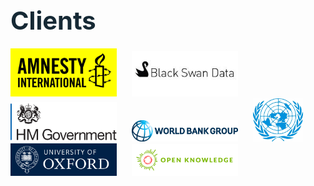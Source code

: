 ---
---

<div class="wrapper" style="margin-bottom:50px; margin-top:50px">
<h2 style="color:#162935;; font-size:40px; margin-bottom:20px;">Clients</h2>

<img style="width:170px;margin-right:20px;" src="static/images/loring-amnesty-international-logo.jpg"/>
<img style="width:170px;margin-right:20px;" src="images/black-S.jpg"/>
<img style="width:170px;margin-right:20px;" src="images/HM_Government_logo.svg.png"/>
<img style="width:170px;margin-right:20px;" src="images/World_Bank_Group_logo.png"/>
<img style="width:80px;margin-right:20px;" src="images/United-Nations-Logo-1024x881.jpg"/>
<img style="width:170px;margin-right:20px;" src="images/University_of_Oxford.svg.png"/>
<img style="width:170px;margin-right:20px;" src="images/open-knowledge-small-landscape-colour.png"/>
